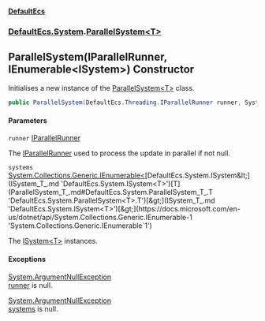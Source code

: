 #### [DefaultEcs](DefaultEcs.md 'DefaultEcs')
### [DefaultEcs.System](DefaultEcs.md#DefaultEcs.System 'DefaultEcs.System').[ParallelSystem&lt;T&gt;](ParallelSystem_T_.md 'DefaultEcs.System.ParallelSystem<T>')

## ParallelSystem(IParallelRunner, IEnumerable<ISystem<T>>) Constructor

Initialises a new instance of the [ParallelSystem&lt;T&gt;](ParallelSystem_T_.md 'DefaultEcs.System.ParallelSystem<T>') class.

```csharp
public ParallelSystem(DefaultEcs.Threading.IParallelRunner runner, System.Collections.Generic.IEnumerable<DefaultEcs.System.ISystem<T>> systems);
```
#### Parameters

<a name='DefaultEcs.System.ParallelSystem_T_.ParallelSystem(DefaultEcs.Threading.IParallelRunner,System.Collections.Generic.IEnumerable_DefaultEcs.System.ISystem_T__).runner'></a>

`runner` [IParallelRunner](IParallelRunner.md 'DefaultEcs.Threading.IParallelRunner')

The [IParallelRunner](IParallelRunner.md 'DefaultEcs.Threading.IParallelRunner') used to process the update in parallel if not null.

<a name='DefaultEcs.System.ParallelSystem_T_.ParallelSystem(DefaultEcs.Threading.IParallelRunner,System.Collections.Generic.IEnumerable_DefaultEcs.System.ISystem_T__).systems'></a>

`systems` [System.Collections.Generic.IEnumerable&lt;](https://docs.microsoft.com/en-us/dotnet/api/System.Collections.Generic.IEnumerable-1 'System.Collections.Generic.IEnumerable`1')[DefaultEcs.System.ISystem&lt;](ISystem_T_.md 'DefaultEcs.System.ISystem<T>')[T](ParallelSystem_T_.md#DefaultEcs.System.ParallelSystem_T_.T 'DefaultEcs.System.ParallelSystem<T>.T')[&gt;](ISystem_T_.md 'DefaultEcs.System.ISystem<T>')[&gt;](https://docs.microsoft.com/en-us/dotnet/api/System.Collections.Generic.IEnumerable-1 'System.Collections.Generic.IEnumerable`1')

The [ISystem&lt;T&gt;](ISystem_T_.md 'DefaultEcs.System.ISystem<T>') instances.

#### Exceptions

[System.ArgumentNullException](https://docs.microsoft.com/en-us/dotnet/api/System.ArgumentNullException 'System.ArgumentNullException')  
[runner](ParallelSystem_T_.ParallelSystem(IParallelRunner,IEnumerable_ISystem_T__).md#DefaultEcs.System.ParallelSystem_T_.ParallelSystem(DefaultEcs.Threading.IParallelRunner,System.Collections.Generic.IEnumerable_DefaultEcs.System.ISystem_T__).runner 'DefaultEcs.System.ParallelSystem<T>.ParallelSystem(DefaultEcs.Threading.IParallelRunner, System.Collections.Generic.IEnumerable<DefaultEcs.System.ISystem<T>>).runner') is null.

[System.ArgumentNullException](https://docs.microsoft.com/en-us/dotnet/api/System.ArgumentNullException 'System.ArgumentNullException')  
[systems](ParallelSystem_T_.ParallelSystem(IParallelRunner,IEnumerable_ISystem_T__).md#DefaultEcs.System.ParallelSystem_T_.ParallelSystem(DefaultEcs.Threading.IParallelRunner,System.Collections.Generic.IEnumerable_DefaultEcs.System.ISystem_T__).systems 'DefaultEcs.System.ParallelSystem<T>.ParallelSystem(DefaultEcs.Threading.IParallelRunner, System.Collections.Generic.IEnumerable<DefaultEcs.System.ISystem<T>>).systems') is null.